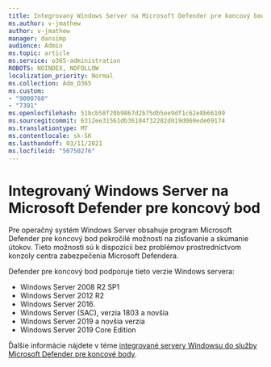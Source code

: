 ```yaml
---
title: Integrovaný Windows Server na Microsoft Defender pre koncový bod
ms.author: v-jmathew
author: v-jmathew
manager: dansimp
audience: Admin
ms.topic: article
ms.service: o365-administration
ROBOTS: NOINDEX, NOFOLLOW
localization_priority: Normal
ms.collection: Adm_O365
ms.custom:
- "9000760"
- "7391"
ms.openlocfilehash: 51bcb58f20b9867d2b75db5ee9df1c62e8b66109
ms.sourcegitcommit: 6312ee31561db36104f32282d019d069ede69174
ms.translationtype: MT
ms.contentlocale: sk-SK
ms.lasthandoff: 03/11/2021
ms.locfileid: "50750276"
---
```

# <a name="onboard-a-windows-server-to-microsoft-defender-for-endpoint"></a>Integrovaný Windows Server na Microsoft Defender pre koncový bod

Pre operačný systém Windows Server obsahuje program Microsoft Defender pre koncový bod pokročilé možnosti na zisťovanie a skúmanie útokov. Tieto možnosti sú k dispozícii bez problémov prostredníctvom konzoly centra zabezpečenia Microsoft Defendera.

Defender pre koncový bod podporuje tieto verzie Windows servera:

- Windows Server 2008 R2 SP1
- Windows Server 2012 R2
- Windows Server 2016.
- Windows Server (SAC), verzia 1803 a novšia
- Windows Server 2019 a novšia verzia
- Windows Server 2019 Core Edition

Ďalšie informácie nájdete v téme [integrované servery Windowsu do služby Microsoft Defender pre koncové body](https://go.microsoft.com/fwlink/?linkid=2143627).
